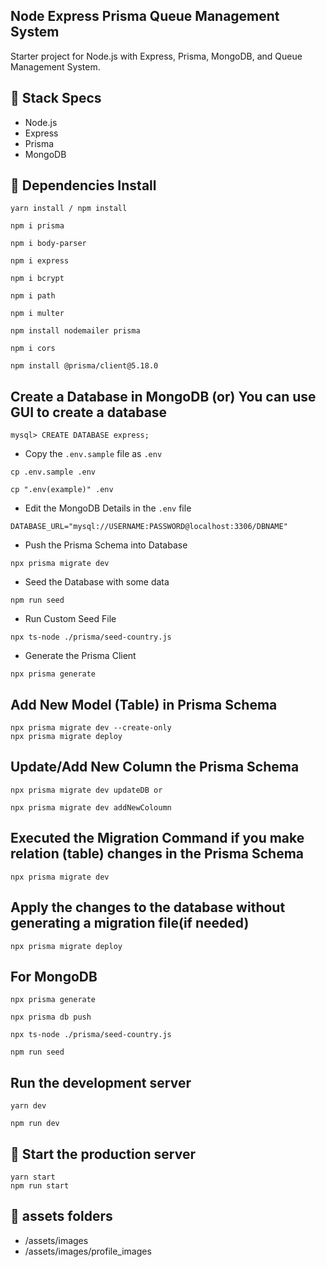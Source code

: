 ## Node Express Prisma Queue Management System

Starter project for Node.js with Express, Prisma, MongoDB, and Queue Management System.

## 🍔 Stack Specs

- Node.js
- Express
- Prisma
- MongoDB

## 🧬 Dependencies Install

```
yarn install / npm install

npm i prisma

npm i body-parser

npm i express

npm i bcrypt

npm i path

npm i multer

npm install nodemailer prisma

npm i cors

npm install @prisma/client@5.18.0

```

## Create a Database in MongoDB (or) You can use GUI to create a database

```
mysql> CREATE DATABASE express;
```

- Copy the `.env.sample` file as `.env`

```
cp .env.sample .env
```
```
cp ".env(example)" .env
```

- Edit the MongoDB Details in the `.env` file

```
DATABASE_URL="mysql://USERNAME:PASSWORD@localhost:3306/DBNAME"
```

- Push the Prisma Schema into Database

```
npx prisma migrate dev
```

- Seed the Database with some data

```
npm run seed
```

- Run Custom Seed File

```
npx ts-node ./prisma/seed-country.js
```

- Generate the Prisma Client

```
npx prisma generate
```

## Add New Model (Table) in Prisma Schema

```
npx prisma migrate dev --create-only
npx prisma migrate deploy

```

## Update/Add New Column the Prisma Schema

```
npx prisma migrate dev updateDB or 
```
```
npx prisma migrate dev addNewColoumn 
```
## Executed the Migration Command if you make relation (table) changes in the Prisma Schema

```
npx prisma migrate dev
```
## Apply the changes to the database without generating a migration file(if needed)

```
npx prisma migrate deploy
```

## For MongoDB

```
npx prisma generate

npx prisma db push

npx ts-node ./prisma/seed-country.js

npm run seed
```

## Run the development server

```
yarn dev

npm run dev

```

## 🚀 Start the production server

```
yarn start
npm run start

```

## 🚀 assets folders

- /assets/images
- /assets/images/profile_images

```